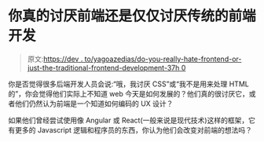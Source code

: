 # 你真的讨厌前端还是仅仅讨厌传统的前端开发

> 原文:[https://dev . to/yagoazedias/do-you-really-hate-frontend-or-just-the-traditional-frontend-development-37h 0](https://dev.to/yagoazedias/do-you-really-hate-frontend-or-just-the-traditional-frontend-development-37h0)

你是否觉得很多后端开发人员会说:“哦，我讨厌 CSS”或“我不是用来处理 HTML 的”，你会觉得他们实际上不知道 web 今天是如何发展的？他们真的很讨厌它，或者他们仍然认为前端是一个知道如何编码的 UX 设计？

如果他们曾经尝试使用像 Angular 或 React(一般来说是现代技术)这样的框架，它有更多的 Javascript 逻辑和程序员的东西，你认为他们会改变对前端的想法吗？